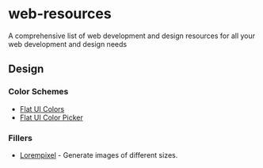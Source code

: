 # web-resources
A comprehensive list of web development and design resources for all your web development and design needs

## Design
### Color Schemes
+ <a href="http://www.materialui.co/flatuicolors">Flat UI Colors</a>
+ <a href="http://www.flatuicolorpicker.com/">Flat UI Color Picker</a>

### Fillers
+ <a href="http://lorempixel.com/">Lorempixel</a> - Generate images of different sizes.

